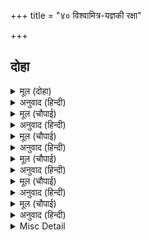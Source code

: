 +++
title = "४० विश्वामित्र-यज्ञकी रक्षा"

+++


## दोहा


<details><summary>मूल (दोहा)</summary>

आयुध सर्ब समर्पि कै प्रभु निज आश्रम आनि।  
कंद मूल फल भोजन दीन्ह भगति हित जानि॥ २०९॥
</details>

<details><summary>अनुवाद (हिन्दी)</summary>

सब अस्त्र-शस्त्र समर्पण करके मुनि प्रभु श्रीरामजीको अपने आश्रममें ले आये; और उन्हें परम हितू जानकर भक्तिपूर्वक कन्द, मूल और फलका भोजन कराया॥ २०९॥
</details>

<details><summary>मूल (चौपाई)</summary>

प्रात कहा मुनि सन रघुराई।  
निर्भय जग्य करहु तुम्ह जाई॥  
होम करन लागे मुनि झारी।  
आपु रहे मख कीं रखवारी॥
</details>

<details><summary>अनुवाद (हिन्दी)</summary>

सबेरे श्रीरघुनाथजीने मुनिसे कहा—आप जाकर निडर होकर यज्ञ कीजिये। यह सुनकर सब मुनि हवन करने लगे। आप (श्रीरामजी) यज्ञकी रखवालीपर रहे॥ १॥
</details>

<details><summary>मूल (चौपाई)</summary>

सुनि मारीच निसाचर क्रोही।  
लै सहाय धावा मुनिद्रोही॥  
बिनु फर बान राम तेहि मारा।  
सत जोजन गा सागर पारा॥
</details>

<details><summary>अनुवाद (हिन्दी)</summary>

यह समाचार सुनकर मुनियोंका शत्रु क्रोधी राक्षस मारीच अपने सहायकोंको लेकर दौड़ा। श्रीरामजीने बिना फलवाला बाण उसको मारा, जिससे वह सौ योजनके विस्तारवाले समुद्रके पार जा गिरा॥ २॥
</details>

<details><summary>मूल (चौपाई)</summary>

पावक सर सुबाहु पुनि मारा।  
अनुज निसाचर कटकु सँघारा॥  
मारि असुर द्विज निर्भयकारी।  
अस्तुति करहिं देव मुनि झारी॥
</details>

<details><summary>अनुवाद (हिन्दी)</summary>

फिर सुबाहुको अग्निबाण मारा। इधर छोटे भाई लक्ष्मणजीने राक्षसोंकी सेनाका संहार कर डाला। इस प्रकार श्रीरामजीने राक्षसोंको मारकर ब्राह्मणोंको निर्भय कर दिया। तब सारे देवता और मुनि स्तुति करने लगे॥ ३॥
</details>

<details><summary>मूल (चौपाई)</summary>

तहँ पुनि कछुक दिवस रघुराया।  
रहे कीन्हि बिप्रन्ह पर दाया॥  
भगति हेतु बहु कथा पुराना।  
कहे बिप्र जद्यपि प्रभु जाना॥
</details>

<details><summary>अनुवाद (हिन्दी)</summary>

श्रीरघुनाथजीने वहाँ कुछ दिन और रहकर ब्राह्मणोंपर दया की। भक्तिके कारण ब्राह्मणोंने उन्हें पुराणोंकी बहुत-सी कथाएँ कहीं, यद्यपि प्रभु सब जानते थे॥ ४॥
</details>

<details><summary>मूल (चौपाई)</summary>

तब मुनि सादर कहा बुझाई।  
चरित एक प्रभु देखिअ जाई॥  
धनुषजग्य सुनि रघुकुल नाथा।  
हरषि चले मुनिबर के साथा॥
</details>

<details><summary>अनुवाद (हिन्दी)</summary>

तदनन्तर मुनिने आदरपूर्वक समझाकर कहा—हे प्रभो! चलकर एक चरित्र देखिये। रघुकुलके स्वामी श्रीरामचन्द्रजी धनुषयज्ञ (की बात) सुनकर मुनिश्रेष्ठ विश्वामित्रजीके साथ प्रसन्न होकर चले॥ ५॥
</details>

<details><summary>Misc Detail</summary>


</details>
